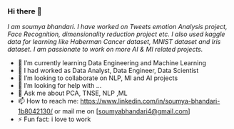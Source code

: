 ### Hi there 👋
*I am soumya bhandari. I have worked on Tweets emotion Analysis project, Face Recognition, dimensionality reduction project etc. I also used kaggle data for learning like Haberman Cancer dataset, MNIST dataset and Iris dataset. I am passionate to work on more AI & Ml related projects.*
- 🔭 I’m currently learning Data Engineering and Machine Learning
- 🌱 I had worked as Data Analyst, Data Engineer, Data Scientist
- 👯 I’m looking to collaborate on NLP, Ml and AI projects
- 🤔 I’m looking for help with ...
- 💬 Ask me about PCA, TNSE, NLP ,ML
- 📫 How to reach me: https://www.linkedin.com/in/soumya-bhandari-1b8042130/ or mail me on [soumyabhandari4@gmail.com]
- ⚡ Fun fact: i love to work 
